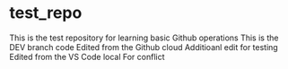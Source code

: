 # test_repo
This is the test repository for learning basic Github operations
This is the DEV branch code 
Edited from the Github cloud
Additioanl edit for testing
Edited from the VS Code local
For conflict

